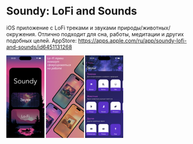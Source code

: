 # Soundy: LoFi and Sounds

iOS приложение с LoFi треками и звуками природы/животных/окружения.
Отлично подходит для сна, работы, медитации и других подобных целей.
AppStore: https://apps.apple.com/ru/app/soundy-lofi-and-sounds/id6451131268 


<img align="center" width="20%" src="https://github.com/Murtuzzz/SoundyApp/blob/main/Soundy/Assets.xcassets/Simulator%20Screenshot%20-%20iPhone%2014%20Pro%20-%202023-08-08%20at%2023.24.32.png"> <img align="center" width="20%" src="https://github.com/Murtuzzz/SoundyApp/blob/main/Soundy/Assets.xcassets/RusBig2.jpg">   <img align="center" width="20%" src="https://github.com/Murtuzzz/SoundyApp/blob/main/Soundy/Assets.xcassets/Simulator%20Screenshot%20-%20iPhone%2014%20Pro%20-%202023-08-08%20at%2023.23.56.png">
